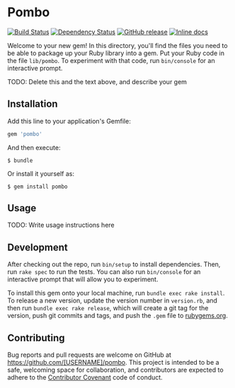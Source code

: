 # Pombo
[![Build Status](https://travis-ci.org/adenaecommerce/pombo.svg?branch=master)](https://travis-ci.org/adenaecommerce/pombo)
[![Dependency Status](https://gemnasium.com/adenaecommerce/pombo.svg)](https://gemnasium.com/adenaecommerce/pombo)
[![GitHub release](https://img.shields.io/github/release/qubyte/rubidium.svg)](https://github.com/adenaecommerce/pombo/releases)
[![Inline docs](http://inch-ci.org/github/adenaecommerce/pombo.svg?branch=master)](http://inch-ci.org/github/adenaecommerce/pombo)

Welcome to your new gem! In this directory, you'll find the files you need to be able to package up your Ruby library into a gem. Put your Ruby code in the file `lib/pombo`. To experiment with that code, run `bin/console` for an interactive prompt.

TODO: Delete this and the text above, and describe your gem

## Installation

Add this line to your application's Gemfile:

```ruby
gem 'pombo'
```

And then execute:

    $ bundle

Or install it yourself as:

    $ gem install pombo

## Usage

TODO: Write usage instructions here

## Development

After checking out the repo, run `bin/setup` to install dependencies. Then, run `rake spec` to run the tests. You can also run `bin/console` for an interactive prompt that will allow you to experiment.

To install this gem onto your local machine, run `bundle exec rake install`. To release a new version, update the version number in `version.rb`, and then run `bundle exec rake release`, which will create a git tag for the version, push git commits and tags, and push the `.gem` file to [rubygems.org](https://rubygems.org).

## Contributing

Bug reports and pull requests are welcome on GitHub at https://github.com/[USERNAME]/pombo. This project is intended to be a safe, welcoming space for collaboration, and contributors are expected to adhere to the [Contributor Covenant](http://contributor-covenant.org) code of conduct.

